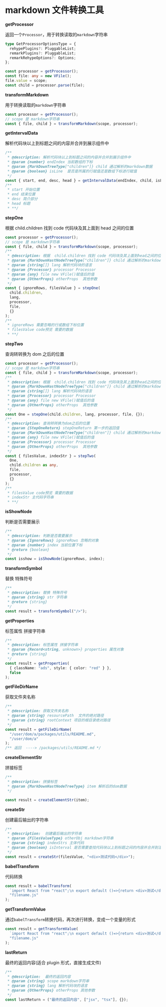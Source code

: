 # markdown 文件转换工具

**getProcessor**

返回一个`Processor`，用于转换读取的`markdown`字符串

```ts
type GetProcessorOptionsType = {
  rehypePlugins?: PluggableList;
  remarkPlugins?: PluggableList;
  remarkRehypeOptions?: Options;
};

const processor = getProcessor();
const file: any = new VFile();
file.value = scope;
const child = processor.parse(file);
```

**transformMarkdown**

用于转换读取的`markdown`字符串

```ts
const processor = getProcessor();
// scope 是 markdown字符串
const { file, child } = transformMarkdown(scope, processor);
```

**getIntervalData**

解析代码块以上到标题之间的内容并合并到展示组件中

```ts
/**
 * @description: 解析代码块以上到标题之间的内容并合并到展示组件中
 * @param {number} endIndex 当前数组的下标
 * @param {MarkDownTreeType["children"]} child 通过解析的markdown数据
 * @param {boolean} isLine  是否是所属的行赋值还是数组下标进行赋值
 */
const { start, end, desc, head } = getIntervalData(endIndex, child, isLine);
/**
 * start 开始位置
 * end 结束位置
 * desc 简介部分
 * head 标题
 * **/
```

**stepOne**

根据 child.children 找到 code 代码块及其上面到 head 之间的位置

```ts
const processor = getProcessor();
// scope 是 markdown字符串
const { file, child } = transformMarkdown(scope, processor);
/**
 * @description: 根据  child.children 找到 code 代码块及其上面到head之间的位置
 * @param {MarkDownHastNodeTreeType["children"]} child 通过解析的markdown数据
 * @param {string[]} lang 解析代码块的语言
 * @param {Processor} processor Processor
 * @param {any} file new VFile()赋值后的值
 * @param {OtherProps} otherProps  其他参数
 */
const { ignoreRows, filesValue } = stepOne(
  child.children,
  lang,
  processor,
  file,
  {}
);
/**
 * ignoreRows 需要忽略的行或数组下标位置
 * filesValue code预览 需要的数据
 * **/
```

**stepTwo**

查询转转换为 dom 之后的位置

```ts
const processor = getProcessor();
// scope 是 markdown字符串
const { file, child } = transformMarkdown(scope, processor);
/**
 * @description: 根据  child.children 找到 code 代码块及其上面到head之间的位置
 * @param {MarkDownHastNodeTreeType["children"]} child 通过解析的markdown数据
 * @param {string[]} lang 解析代码块的语言
 * @param {Processor} processor Processor
 * @param {any} file new VFile()赋值后的值
 * @param {OtherProps} otherProps  其他参数
 */
const One = stepOne(child.children, lang, processor, file, {});
/**
 * @description: 查询转转换为dom之后的位置
 * @param {StepOneReturn} stepOneReturn 第一步的返回值
 * @param {MarkDownHastNodeTreeType["children"]} child 通过解析的markdown数据
 * @param {any} file new VFile()赋值后的值
 * @param {Processor} processor Processor
 * @param {OtherProps} otherProps  其他参数
 */
const { filesValue, indexStr } = stepTwo(
  One,
  child.children as any,
  file,
  processor,
  {}
);
/**
 * filesValue code预览 需要的数据
 * indexStr 主代码字符串
 * **/
```

**isShowNode**

判断是否需要展示

```ts
/**
 * @description: 判断是否需要展示
 * @param {IgnoreRows} ignoreRows 忽略的对象
 * @param {number} index 当前位置下标
 * @return {boolean}
 */
const isshow = isShowNode(ignoreRows, index);
```

**transformSymbol**

替换 特殊符号

```ts
/**
 * @description: 替换 特殊符号
 * @param {string} str 字符串
 * @return {string}
 */
const result = transformSymbol("/>");
```

**getProperties**

标签属性 拼接字符串

```ts
/**
 * @description: 标签属性 拼接字符串
 * @param {Record<string, unknown>} properties 属性对象
 * @return {string}
 */
const result = getProperties(
  { className: "ads", style: { color: "red" } },
  false
);
```

**getFileDirName**

获取文件夹名称

```ts
/**
 * @description: 获取文件夹名称
 * @param {string} resourcePath  文件的绝对路径
 * @param {string} rootContext 项目的根目录绝对路径
 */
const result = getFileDirName(
  "/user/dom/a/packages/utils/README.md",
  "/user/dom/a"
);
/** 返回  ----> /packages/utils/README.md */
```

**createElementStr**

拼接标签

```ts
/**
 * @description: 拼接标签
 * @param {MarkDownHastNodeTreeType} item 解析后的dom数据
 */

const result = createElementStr(item);
```

**createStr**

创建最后输出的字符串

```ts
/**
 * @description:  创建最后输出的字符串
 * @param {FilesValueType} otherObj markdown字符串
 * @param {string} indexStrs 主体代码
 * @param {boolean} isInterval 是否需要查找代码块以上到标题之间的内容并合并到渲染组件内
 */
const result = createStr(filesValue, "<div>测试代码</div>");
```

**babelTransform**

代码转换

```ts
const result = babelTransform(
  `import React from "react";\n export default ()=>{return <div>测试</div>}`,
  "filename.js"
);
```

**getTransformValue**

通过`babelTransform`转换代码，再次进行转换，变成一个变量的形式

```ts
const result = getTransformValue(
  `import React from "react";\n export default ()=>{return <div>测试</div>}`,
  "filename.js"
);
```

**lastReturn**

最终的返回内容(适合 plugin 形式，直接生成文件)

```ts
/**
 * @description:  最终的返回内容
 * @param {string} scope markdown字符串
 * @param {string} lang 解析代码块的语言
 * @param {OtherProps} otherProps 其他参数
 */
const lastReturn = ("最终的返回内容", ["jsx", "tsx"], {});
```
